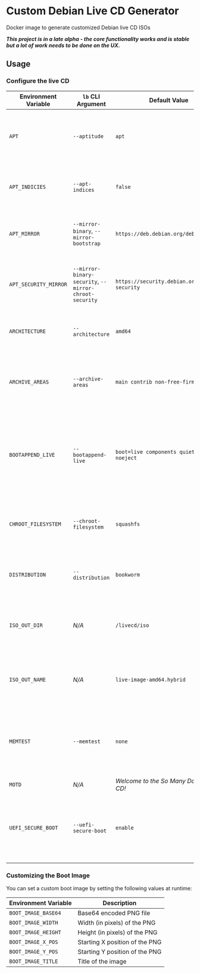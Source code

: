 # Custom Debian Live CD Generator

Docker image to generate customized Debian live CD ISOs

***This project is in a late alpha - the core functionality works and is stable but a lot of work needs to be done on the UX.***

## Usage

### Configure the live CD

| Environment Variable | `lb` CLI Argument | Default Value | Details |
| -------------------- | ------------ | ------------- | ------- |
| `APT` | `--aptitude` | `apt` | Controls which package manager to use in the live CD environment |
| `APT_INDICIES` | `--apt-indices` | `false` | Controls whether the APT index lists are included in the live ISO |
| `APT_MIRROR` | `--mirror-binary`, `--mirror-bootstrap` | `https://deb.debian.org/debian` | Controls which APT mirror packages will be pulled from |
| `APT_SECURITY_MIRROR` | `--mirror-binary-security`, `--mirror-chroot-security` | `https://security.debian.org/debian-security` | Controls which APT mirror security updates will be pulled from |
| `ARCHITECTURE` | `--architecture` | `amd64` | Controls which architecture the live CD is built for |
| `ARCHIVE_AREAS` | `--archive-areas` | `main contrib non-free-firmware` | Controls which areas of the APT repositories are searched for packages |
| `BOOTAPPEND_LIVE` | `--bootappend-live` | `boot=live components quiet splash noeject` | Space-separated list of kernel parameters to append to the default kernel command line for the live CD |
| `CHROOT_FILESYSTEM` | `--chroot-filesystem` | `squashfs` | Controls the filesystem for storing the live OS root filesystem on the ISO |
| `DISTRIBUTION` | `--distribution` | `bookworm` | Controls which version of Debian is installed in the live OS |
| `ISO_OUT_DIR` | *N/A* | `/livecd/iso` | Controls the path where the built ISO should be placed inside the container |
| `ISO_OUT_NAME` | *N/A* | `live-image-amd64.hybrid` | Controls the base name (without ISO extension) of the output ISO image |
| `MEMTEST` | `--memtest` | `none` | Controls which, if any, `memtest` binary is included as a boot option on the live CD boot menu |
| `MOTD` | *N/A* | *Welcome to the So Many Doors live CD!* | |
| `UEFI_SECURE_BOOT` | `--uefi-secure-boot` | `enable` | Controls whether the signed EFI binaries should be included in the live CD to support Secure Boot |

### Customizing the Boot Image

You can set a custom boot image by setting the following values at runtime:

| Environment Variable | Description |
| -------------------- | ----------- |
| `BOOT_IMAGE_BASE64` | Base64 encoded PNG file |
| `BOOT_IMAGE_WIDTH` | Width (in pixels) of the PNG |
| `BOOT_IMAGE_HEIGHT` | Height (in pixels) of the PNG |
| `BOOT_IMAGE_X_POS` | Starting X position of the PNG |
| `BOOT_IMAGE_Y_POS` | Starting Y position of the PNG |
| `BOOT_IMAGE_TITLE` | Title of the image |
